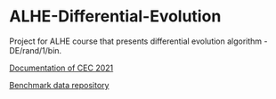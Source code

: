 # ALHE-Differential-Evolution
Project for ALHE course that presents differential evolution algorithm - DE/rand/1/bin.

[Documentation of CEC 2021](http://home.elka.pw.edu.pl/~ewarchul/cec2021-specification.pdf)

[Benchmark data repository](https://github.com/P-N-Suganthan/2021-SO-BCO)
